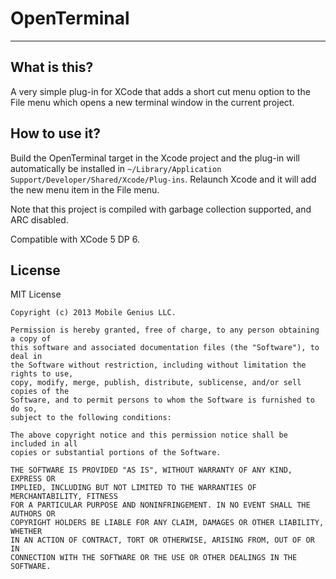 # OpenTerminal
---

## What is this?

A very simple plug-in for XCode that adds a short cut menu option to the File menu which opens a new terminal window in the current project.

## How to use it?

Build the OpenTerminal target in the Xcode project and the plug-in will automatically be installed in `~/Library/Application Support/Developer/Shared/Xcode/Plug-ins`. Relaunch Xcode and it will add the new menu item in the File menu.


Note that this project is compiled with garbage collection supported, and ARC disabled.

Compatible with XCode 5 DP 6.

## License

MIT License

    Copyright (c) 2013 Mobile Genius LLC.
    
    Permission is hereby granted, free of charge, to any person obtaining a copy of
    this software and associated documentation files (the "Software"), to deal in
    the Software without restriction, including without limitation the rights to use,
    copy, modify, merge, publish, distribute, sublicense, and/or sell copies of the
    Software, and to permit persons to whom the Software is furnished to do so,
    subject to the following conditions:
    
    The above copyright notice and this permission notice shall be included in all
    copies or substantial portions of the Software.
    
    THE SOFTWARE IS PROVIDED "AS IS", WITHOUT WARRANTY OF ANY KIND, EXPRESS OR
    IMPLIED, INCLUDING BUT NOT LIMITED TO THE WARRANTIES OF MERCHANTABILITY, FITNESS
    FOR A PARTICULAR PURPOSE AND NONINFRINGEMENT. IN NO EVENT SHALL THE AUTHORS OR
    COPYRIGHT HOLDERS BE LIABLE FOR ANY CLAIM, DAMAGES OR OTHER LIABILITY, WHETHER
    IN AN ACTION OF CONTRACT, TORT OR OTHERWISE, ARISING FROM, OUT OF OR IN
    CONNECTION WITH THE SOFTWARE OR THE USE OR OTHER DEALINGS IN THE SOFTWARE.